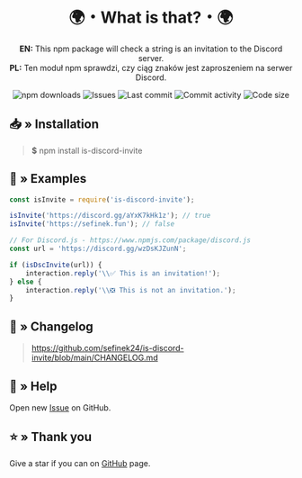 <div align="center">
    <h1>🌍・What is that?・🌍</h1>
    <p>
        <b>EN:</b> This npm package will check a string is an invitation to the Discord server.<br>
        <b>PL:</b> Ten moduł npm sprawdzi, czy ciąg znaków jest zaproszeniem na serwer Discord.
    </p>
    <a href="https://www.npmjs.com/package/is-discord-invite" target="_blank" title="is-discord-invite - npm" style="text-decoration:none">
        <img src="https://img.shields.io/npm/dt/is-discord-invite.svg?maxAge=3600" alt="npm downloads">
        <img src="https://img.shields.io/github/issues/sefinek24/is-discord-invite" alt="Issues">
        <img src="https://img.shields.io/github/last-commit/sefinek24/is-discord-invite" alt="Last commit">
        <img src="https://img.shields.io/github/commit-activity/w/sefinek24/is-discord-invite" alt="Commit activity">
        <img src="https://img.shields.io/github/languages/code-size/sefinek24/is-discord-invite" alt="Code size">
    </a>
</div>

## 📥 » Installation
> **$** npm install is-discord-invite

## 📝 » Examples
```js
const isInvite = require('is-discord-invite');

isInvite('https://discord.gg/aYxK7kHk1z'); // true
isInvite('https://sefinek.fun'); // false
```

```js
// For Discord.js - https://www.npmjs.com/package/discord.js
const url = 'https://discord.gg/wzDsKJZunN';

if (isDscInvite(url)) {
    interaction.reply('\\✅ This is an invitation!');
} else {
    interaction.reply('\\❎ This is not an invitation.');
}
```

## 📝 » Changelog
> https://github.com/sefinek24/is-discord-invite/blob/main/CHANGELOG.md

## 🤝 » Help
Open new [Issue](https://github.com/sefinek24/is-discord-invite/issues/new) on GitHub.

## ⭐ » Thank you
Give a star if you can on [GitHub](https://github.com/sefinek24/is-discord-invite) page.